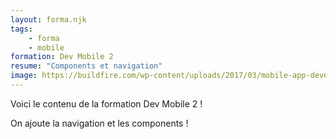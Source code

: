 ```yaml
---
layout: forma.njk
tags:
    - forma
    - mobile
formation: Dev Mobile 2
resume: "Components et navigation"
image: https://buildfire.com/wp-content/uploads/2017/03/mobile-app-development-tools-1200x675.jpg
---
```


Voici le contenu de la formation Dev Mobile 2 !

On ajoute la navigation et les components !